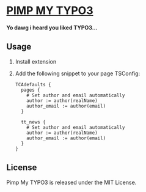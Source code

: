 [PIMP MY TYPO3](https://github.com/bitaculous/pimp_my_typo3 "Pimp My TYPO3")
============================================================================

**Yo dawg i heard you liked TYPO3...**

Usage
-----

1. Install extension

2. Add the following snippet to your page TSConfig:

    ```
    TCAdefaults {
      pages {
        # Set author and email automatically
        author := author(realName)
        author_email := author(email)
      }

      tt_news {
        # Set author and email automatically
        author := author(realName)
        author_email := author(email)
      }
    }
    ```

License
-------

Pimp My TYPO3 is released under the MIT License.
